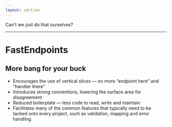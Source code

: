 ```yaml
---
layout: section
---
```


<div class="text-size-4xl mx-30">
  Can't we just do that ourselves?
</div>

---

<h1>FastEndpoints</h1>
<h2>More bang for your buck</h2>

<ul class="content">
  <li>Encourages the use of vertical slices — no more “endpoint here” and “handler there”</li>
  <li>Introduces strong conventions, lowering the surface area for disagreement</li>
  <li>Reduced boilerplate — less code to read, write and maintain</li>
  <li>Facilitates many of the common features that typically need to be tacked onto every project, such as validation, mapping and error handling</li>
</ul>
